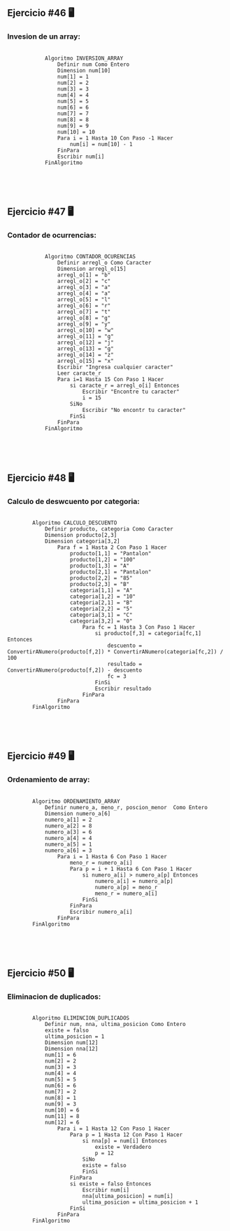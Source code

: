<h2>Ejercicio #46 🖥️ </h2>
<h3>Invesion de un array:</h3>
    <pre>
        <code> 
            Algoritmo INVERSION_ARRAY 
                Definir num Como Entero
                Dimension num[10]
                num[1] = 1
                num[2] = 2
                num[3] = 3
                num[4] = 4
                num[5] = 5
                num[6] = 6
                num[7] = 7
                num[8] = 8
                num[9] = 9
                num[10] = 10
                Para i = 1 Hasta 10 Con Paso -1 Hacer
                    num[i] = num[10] - 1
                FinPara
                Escribir num[i]
            FinAlgoritmo
         </code>
    </pre>

<br>

 <h2>Ejercicio #47 🖥️ </h2>
<h3>Contador de ocurrencias:</h3>
    <pre>
        <code> 
            Algoritmo CONTADOR_OCURENCIAS
                Definir arregl_o Como Caracter
                Dimension arregl_o[15]
                arregl_o[1] = "b"
                arregl_o[2] = "c"
                arregl_o[3] = "a"
                arregl_o[4] = "a"
                arregl_o[5] = "l"
                arregl_o[6] = "r"
                arregl_o[7] = "t"
                arregl_o[8] = "g"
                arregl_o[9] = "y"
                arregl_o[10] = "w"
                arregl_o[11] = "g"
                arregl_o[12] = "j"
                arregl_o[13] = "g"
                arregl_o[14] = "z"
                arregl_o[15] = "x"
                Escribir "Ingresa cualquier caracter"
                Leer caracte_r
                Para i=1 Hasta 15 Con Paso 1 Hacer
                    si caracte_r = arregl_o[i] Entonces
                        Escribir "Encontre tu caracter"
                        i = 15
                    SiNo
                        Escribir "No encontr tu caracter" 
                    FinSi
                FinPara
            FinAlgoritmo
         </code>
    </pre>

<br>

<h2>Ejercicio #48 🖥️ </h2>
<h3>Calculo de deswcuento por categoria:</h3>
    <pre>
        <code> 
        Algoritmo CALCULO_DESCUENTO
            Definir producto, categoria Como Caracter
            Dimension producto[2,3]
            Dimension categoria[3,2]
                Para f = 1 Hasta 2 Con Paso 1 Hacer
                    producto[1,1] = "Pantalon"
                    producto[1,2] = "100"
                    producto[1,3] = "A"
                    producto[2,1] = "Pantalon"
                    producto[2,2] = "85"
                    producto[2,3] = "B"
                    categoria[1,1] = "A"
                    categoria[1,2] = "10"
                    categoria[2,1] = "B"
                    categoria[2,2] = "5"
                    categoria[3,1] = "C"
                    categoria[3,2] = "0"
                        Para fc = 1 Hasta 3 Con Paso 1 Hacer
                            si producto[f,3] = categoria[fc,1] Entonces
                                descuento = ConvertirANumero(producto[f,2]) * ConvertirANumero(categoria[fc,2]) / 100
                                resultado = ConvertirANumero(producto[f,2]) - descuento
                                fc = 3
                            FinSi
                            Escribir resultado
                        FinPara
                FinPara
        FinAlgoritmo
         </code>
    </pre>

<br>

<h2>Ejercicio #49 🖥️ </h2>
<h3>Ordenamiento de array:</h3>
    <pre>
        <code> 
        Algoritmo ORDENAMIENTO_ARRAY
            Definir numero_a, meno_r, poscion_menor  Como Entero
            Dimension numero_a[6]
            numero_a[1] = 2
            numero_a[2] = 8
            numero_a[3] = 6
            numero_a[4] = 4
            numero_a[5] = 1
            numero_a[6] = 3
                Para i = 1 Hasta 6 Con Paso 1 Hacer
                    meno_r = numero_a[i]
                    Para p = i + 1 Hasta 6 Con Paso 1 Hacer 
                        si numero_a[i] > numero_a[p] Entonces
                            numero_a[i] = numero_a[p]
                            numero_a[p] = meno_r
                            meno_r = numero_a[i]
                        FinSi
                    FinPara
                    Escribir numero_a[i]
                FinPara	
        FinAlgoritmo
         </code>
    </pre>

<br>

<h2>Ejercicio #50 🖥️ </h2>
<h3>Eliminacion de duplicados:</h3>
    <pre>
        <code> 
        Algoritmo ELIMINCION_DUPLICADOS
            Definir num, nna, ultima_posicion Como Entero
            existe = falso
            ultima_posicion = 1
            Dimension num[12]
            Dimension nna[12]
            num[1] = 6
            num[2] = 2
            num[3] = 3
            num[4] = 4
            num[5] = 5
            num[6] = 6
            num[7] = 2
            num[8] = 1
            num[9] = 3
            num[10] = 6
            num[11] = 8
            num[12] = 6
                Para i = 1 Hasta 12 Con Paso 1 Hacer
                    Para p = 1 Hasta 12 Con Paso 1 Hacer 
                        si nna[p] = num[i] Entonces
                            existe = Verdadero
                            p = 12
                        SiNo
                        existe = falso
                        FinSi
                    FinPara
                    si existe = falso Entonces
                        Escribir num[i]
                        nna[ultima_posicion] = num[i]
                        ultima_posicion = ultima_posicion + 1
                    FinSi
                FinPara
        FinAlgoritmo
         </code>
    </pre>

<br>